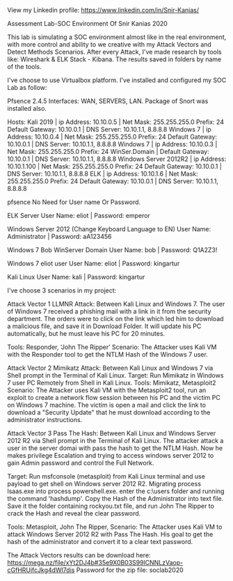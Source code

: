 View my Linkedin profile:
https://www.linkedin.com/in/Snir-Kanias/

Assessment Lab-SOC Environment Of Snir Kanias 2020

This lab is simulating a SOC environment almost like in the real environment, 
with more control and ability to we creative with my Attack Vectors and Detect Methods Scenarios.
After every Attack, I've made research by tools like: Wireshark & ELK Stack - Kibana.
The results saved in folders by name of the tools.

I've choose to use Virtualbox platform. I've installed and configured my SOC Lab as follow:

Pfsence 2.4.5	Interfaces: WAN, SERVERS, LAN. Package of Snort was installed also.

Hosts:
Kali 2019 | ip Address: 10.10.0.5 | Net Mask: 255.255.255.0 Prefix: 24
Default Gateway: 10.10.0.1 | DNS Server: 10.10.1.1, 8.8.8.8
Windows 7 | ip Address: 10.10.0.4 | Net Mask: 255.255.255.0 Prefix: 24
Default Gateway: 10.10.0.1 | DNS Server: 10.10.1.1, 8.8.8.8
Windows 7 | ip Address: 10.10.0.3 | Net Mask: 255.255.255.0 Prefix: 24
WinSer.Domain | Default Gateway: 10.10.0.1 | DNS Server: 10.10.1.1, 8.8.8.8
Windows Server 2012R2 | ip Address: 10.10.1.100 | Net Mask: 255.255.255.0 Prefix: 24
Default Gateway: 10.10.0.1 | DNS Server: 10.10.1.1, 8.8.8.8
ELK | ip Address: 10.10.1.6 | Net Mask: 255.255.255.0 Prefix: 24
Default Gateway: 10.10.0.1 | DNS Server: 10.10.1.1, 8.8.8.8

pfsence
No Need for User name Or Password.

ELK Server
User Name: eliot | Password: emperor

Windows Server 2012 (Change Keyboard Language to EN)
User Name: Administrator | Password: aA123456

Windows 7 Bob WinServer Domain
User Name: bob | Password: Q1A2Z3!

Windows 7 eliot user
User Name: eliot | Password: kingartur

Kali Linux
User Name: kali | Password: kingartur


I've choose 3 scenarios in my project:

Attack Vector 1
LLMNR Attack: Between Kali Linux and Windows 7.
The user of Windows 7 received a phishing mail with a link in it from the security department. The orders were to click on the link which led him to download a malicious file, and save it in Download Folder. It will update his PC automatically, but he must leave his PC for 20 minutes.

Tools: Responder, ‘John The Ripper’
Scenario: The Attacker uses Kali VM with the Responder tool to get the NTLM Hash of the Windows 7 user.


Attack Vector 2
Mimikatz Attack: Between Kali Linux and Windows 7 via Shell prompt in the Terminal of Kali Linux.
Target: Run Mimikatz in Windows 7 user PC Remotely from Shell in Kali Linux.
Tools: Mimikatz, Metasploit2
Scenario: The Attacker uses Kali VM with the Metasploit2 tool, run an exploit to create a network flow session between his PC and the victim PC on Windows 7 machine.
The victim is open a mail and click the link to download a "Security Update" that he must download according to the administrator instructions.


Attack Vector 3
Pass The Hash: Between Kali Linux and Windows Server 2012 R2 via Shell prompt in the Terminal of Kali Linux.
The attacker attack a user in the server domai with pass the hash to get the NTLM Hash. Now he makes privilege Escalation and trying to access windows server 2012 to gain Admin password and control the Full Network. 

Target: Run msfconsole (metasploit) from Kali Linux terminal and use payload to get shell on Windows server 2012 R2. Migrating process lsaas.exe into process powershell.exe. enter the c:\users folder and running the command  'hashdump'. Copy the Hash of the  Administrator into text file. Save it the folder containing rockyou.txt file, and run John The Ripper to crack the Hash and reveal the clear password.  

Tools: Metasploit, John The Ripper,
Scenario: The Attacker uses Kali VM to attack Windows Server 2012 R2 with Pass The Hash. His goal to get the hash of the administrator and convert it to a clear text password.

The Attack Vectors results can be download here:
https://mega.nz/file/xYt2DJ4b#35e9X0B03S99lCNNLzVaop-cGfHRUjfcJkg4dWl7dis
Password for the zip file: soclab2020
